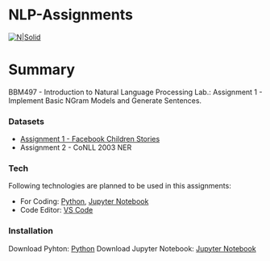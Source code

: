 # NLP-Assignments


[![N|Solid](https://cldup.com/dTxpPi9lDf.thumb.png)](https://nodesource.com/products/nsolid)

# Summary

BBM497 - Introduction to Natural Language Processing Lab.:
Assignment 1 - Implement Basic NGram Models and Generate Sentences.

### Datasets
* [Assignment 1 - Facebook Children Stories][ass1]
* Assignment 2 - CoNLL 2003 NER

### Tech

Following technologies are planned to be used in this assignments:

* For Coding: [Python][Python], [Jupyter Notebook][Jupyter]
* Code Editor: [VS Code][vscode]

### Installation

Download Pyhton: [Python][pythonDown]
Download Jupyter Notebook: [Jupyter Notebook][jupyterDown]

   [dill]: <https://github.com/BeratKARATAS53/Pet-Adoption-Project>
   [vscode]: <https://code.visualstudio.com/>
   [python]: <https://www.python.org/>
   [jupyter]: <https://jupyter.org/>
   [pythonDown]: <https://www.python.org/downloads/>
   [jupyterDown]: <https://jupyter.org/install.html>
   [github]: <https://github.com/>
   
   [ass1]: <https://venturebeat.com/2016/02/18/facebook-releases-1-6gb-data-set-of-childrens-stories-for-training-its-ai/>
